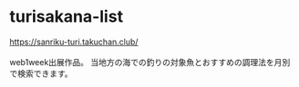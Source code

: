 # turisakana-list
https://sanriku-turi.takuchan.club/<br><br>
web1week出展作品。
当地方の海での釣りの対象魚とおすすめの調理法を月別で検索できます。

